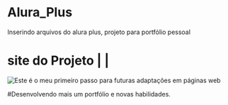 # Alura_Plus
Inserindo arquivos do alura plus, projeto para portfólio pessoal

# site do Projeto |         |

![Este é o meu primeiro passo para futuras adaptações em páginas web](https://github.com/rafaelunderscorerdrigs/Alura_Plus/assets/130865143/f1889950-1aa0-4c06-b684-daa2aa43826c)


#Desenvolvendo mais um portfólio e novas habilidades.
